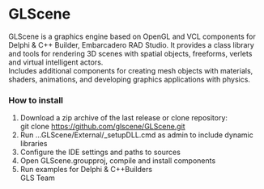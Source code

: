 # GLScene
GLScene is a graphics engine based on OpenGL and VCL components for Delphi & C++ Builder,
Embarcadero RAD Studio. It provides a class library and tools for rendering 3D scenes with spatial objects,
freeforms, verlets and virtual intelligent actors.<br> 
Includes additional components for creating mesh objects with materials, shaders, 
animations, and developing graphics applications with physics. <br>
### How to install
1. Download a zip archive of the last release or clone repository:<br>
git clone https://github.com/glscene/GLScene.git<br>
2. Run ...GLScene/External/_setupDLL.cmd as admin to include dynamic libraries
3. Configure the IDE settings and paths to sources
4. Open GLScene.groupproj, compile and install components
5. Run examples for Delphi & C++Builders<br>
GLS Team

